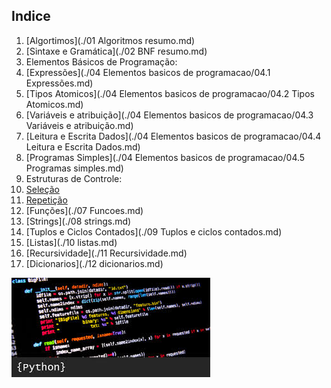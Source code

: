 ## Indice

1. [Algortimos](./01 Algoritmos resumo.md)
1. [Sintaxe e Gramática](./02 BNF resumo.md)
1. Elementos Básicos de Programação:
  1. [Expressões](./04 Elementos basicos de programacao/04.1 Expressões.md)
  1. [Tipos Atomicos](./04 Elementos basicos de programacao/04.2 Tipos Atomicos.md)
  1. [Variáveis e atribuição](./04 Elementos basicos de programacao/04.3 Variáveis e atribuição.md)
  1. [Leitura e Escrita Dados](./04 Elementos basicos de programacao/04.4 Leitura e Escrita Dados.md)
1. [Programas Simples](./04 Elementos basicos de programacao/04.5 Programas simples.md)
1. Estruturas de Controle:
  1. [Seleção](./05EstruturaControleSelecao.md)
  1. [Repetição](./06EstruturaControleRepeticao.md)
1. [Funções](./07 Funcoes.md)
1. [Strings](./08 strings.md)
1. [Tuplos e Ciclos Contados](./09 Tuplos e ciclos contados.md)
1. [Listas](./10 listas.md)
1. [Recursividade](./11 Recursividade.md)
1. [Dicionarios](./12 dicionarios.md)



![](figures/images.jpg)
